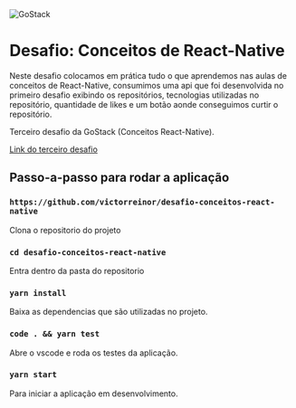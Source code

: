 <img alt="GoStack" src="https://storage.googleapis.com/golden-wind/bootcamp-gostack/header-desafios.png" />

# Desafio: Conceitos de React-Native

Neste desafio colocamos em prática tudo o que aprendemos nas aulas de conceitos de React-Native, consumimos uma api que foi desenvolvida no primeiro desafio exibindo os repositórios, tecnologias utilizadas no repositório, quantidade de likes e um botão aonde conseguimos curtir o repositório.

Terceiro desafio da GoStack (Conceitos React-Native).

[Link do terceiro desafio](https://github.com/Rocketseat/bootcamp-gostack-desafios/tree/master/desafio-conceitos-react-native "Link do terceiro desafio")

## Passo-a-passo para rodar a aplicação

### `https://github.com/victorreinor/desafio-conceitos-react-native`
Clona o repositorio do projeto

### `cd desafio-conceitos-react-native`
Entra dentro da pasta do repositorio

### `yarn install`
Baixa as dependencias que são utilizadas no projeto.

### `code . && yarn test`
Abre o vscode e roda os testes da aplicação.

### `yarn start`
Para iniciar a aplicação em desenvolvimento.
